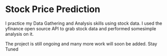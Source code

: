 # Stock Price Prediction

I practice my Data Gathering and Analysis skills using stock data. I used the yfinance open source API to grab stock data and performed somesimple analysis on it.

The project is still ongoing and many more work will soon be added. Stay Tuned
